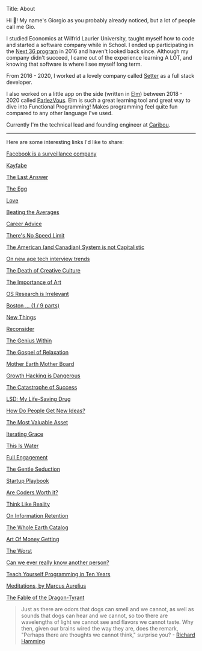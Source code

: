 Title: About

Hi 👋! My name's Giorgio as you probably already noticed, but a lot of people call me Gio.

I studied Economics at Wilfrid Laurier University, taught myself how to code and started a software company while in School. I ended up participating in the [Next 36 program](https://www.nextcanada.com/next-36/) in 2016 and haven't looked back since. Although my company didn't succeed, I came out of the experience learning A LOT, and knowing that software is where I see myself long term.

From 2016 - 2020, I worked at a lovely company called [Setter](https://setter.com/) as a full stack developer.

I also worked on a little app on the side (written in [Elm](https://elm-lang.org/)) between 2018 - 2020 called [ParlezVous](https://github.com/parlez-vous/). Elm is such a great learning tool and great way to dive into Functional Programming! Makes programming feel quite fun compared to any other language I've used.

Currently I'm the technical lead and founding engineer at [Caribou](https://www.caribouwealth.com/).

---

Here are some interesting links I'd like to share:

[Facebook is a surveillance company](https://www.reddit.com/r/technology/comments/85eri3/edward_snowden_facebook_is_a_surveillance_company/)

[Kayfabe](https://edge.org/response-detail/11783)

[The Last Answer](http://www.thrivenotes.com/the-last-answer/)

[The Egg](http://galactanet.com/oneoff/theegg_mod.html)

[Love](http://paulgraham.com/love.html)

[Beating the Averages](http://www.paulgraham.com/avg.html)

[Career Advice](http://www.thoughtcrime.org/blog/career-advice/)

[There's No Speed Limit](http://sivers.org/kimo)

[The American (and Canadian) System is not Capitalistic](https://www.zerohedge.com/news/2018-01-23/american-system-not-capitalism)

[On new age tech interview trends](http://www.jasq.org/just-another-scala-quant/inverting-binary-trees-considered-harmful)

[The Death of Creative Culture](https://www.brainpickings.org/2015/10/13/john-steinbeck-letters-to-elizabeth-dream/?mc_cid=23a7c01a76&mc_eid=ec41677af4)

[The Importance of Art](https://www.commentarymagazine.com/articles/how-art-became-irrelevant/)

[OS Research is Irrelevant](http://herpolhode.com/rob/utah2000.pdf)

[Boston ... (1 / 9 parts)](http://recode.net/special-series/boston/)

[New Things](http://paulgraham.com/newthings.html)

[Reconsider](https://signalvnoise.com/posts/3972-reconsider)

[The Genius Within](https://alumni.stanford.edu/get/page/magazine/article/?article_id=32124)

[The Gospel of Relaxation](http://www.uky.edu/~eushe2/Pajares/jgospel.html)

[Mother Earth Mother Board](http://www.wired.com/1996/12/ffglass/)

[Growth Hacking is Dangerous](http://austenallred.com/growth-ha/)

[The Catastrophe of Success](http://genius.com/Tennessee-williams-the-catastrophe-of-success-annotated)

[LSD: My Life-Saving Drug](http://www.gq.com/story/lsd-life-saving-drug)

[How Do People Get New Ideas?](https://www.technologyreview.com/s/531911/isaac-asimov-asks-how-do-people-get-new-ideas/)

[The Most Valuable Asset](http://www.nytimes.com/2015/12/15/your-money/your-most-valuable-asset-is-yourself.html?_r=1)

[Iterating Grace](https://fusiondotnet.files.wordpress.com/2015/06/iterating-grace_digitized_small.pdf)

[This Is Water](http://web.archive.org/web/20080213082423/http://www.marginalia.org/dfw_kenyon_commencement.html)

[Full Engagement](http://sivers.org/book/PowerOfFullEngagement)

[The Gentle Seduction](http://www.skyhunter.com/marcs/GentleSeduction.html)

[Startup Playbook](http://playbook.samaltman.com/)

[Are Coders Worth it?](http://aeon.co/magazine/society/james-somers-web-developer-money/)

[Think Like Reality](http://lesswrong.com/lw/hs/think_like_reality/)

[On Information Retention](http://www.gwern.net/Spaced%20repetition)

[The Whole Earth Catalog](http://www.wholeearth.com/index.php)

[Art Of Money Getting](http://www.fourmilab.ch/etexts/www/barnum/moneygetting/moneygetting.html)

[The Worst](http://www.thoughtcrime.org/blog/the-worst/)

[Can we ever really know another person?](http://nautil.us/issue/27/dark-matter/ingenious-nicholas-epley)

[Teach Yourself Programming in Ten Years](http://norvig.com/21-days.html)

[Meditations, by Marcus Aurelius](http://www.gutenberg.org/files/2680/2680-h/2680-h.htm#link2H_INTR)

[The Fable of the Dragon-Tyrant](http://www.nickbostrom.com/fable/dragon.html)


> Just as there are odors that dogs can smell and we cannot, as well as sounds that dogs can hear and we cannot, so too there are wavelengths of light we cannot see and flavors we cannot taste. Why then, given our brains wired the way they are, does the remark, "Perhaps there are thoughts we cannot think," surprise you? - [Richard Hamming](http://journals.plos.org/ploscompbiol/article?id=10.1371/journal.pcbi.1004020)
